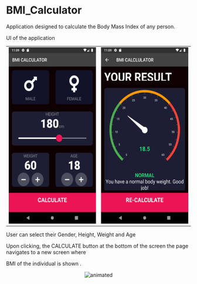 
# BMI_Calculator

Application designed to calculate the Body Mass Index of any person.

UI of the application
<table>
 <tr>
    <td><img src="readme_data/Screenshot_20220322_230920.png" width=270 height=480></td>
    <td><img src="readme_data/Screenshot_20220322_230950.png" width=270 height=480></td>
  </tr>
 </table>

User can select their Gender, Height, Weight and Age

Upon clicking, the CALCULATE button at the bottom of the screen the page navigates to a new screen where

BMI of the individual is shown .

<p align="center">
  <img src="https://user-images.githubusercontent.com/92578144/159857744-070ce8b7-96a8-4bc1-a326-c22b76c391c0.gif" alt="animated" width=270 height=480 />
</p>

<!-- ![BMI_vdo_gif](https://user-images.githubusercontent.com/92578144/159857744-070ce8b7-96a8-4bc1-a326-c22b76c391c0.gif) -->

<!-- https://user-images.githubusercontent.com/92578144/159856026-800e13ee-b577-44ae-aa76-ad641be9c6be.mp4 -->

<!-- ![Screenshot_20220322_230920](https://user-images.githubusercontent.com/92578144/159543631-5c529cd7-432b-415b-97f5-b682d3ba1183.png) -->
<!-- ![Screenshot_20220322_230950](https://user-images.githubusercontent.com/92578144/159543714-79c1a178-dbec-4803-ab04-f87813ef52f1.png) -->
